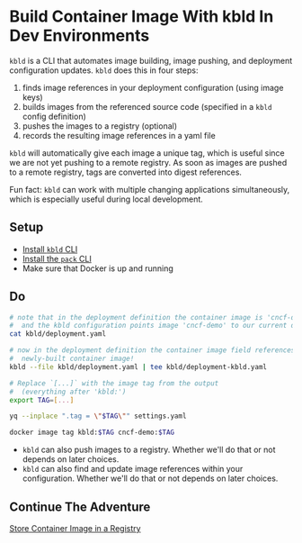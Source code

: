 # Build Container Image With kbld In Dev Environments

`kbld` is a CLI that automates image building, image pushing, and deployment configuration updates. `kbld` does this in four steps:

1. finds image references in your deployment configuration (using image keys)
2. builds images from the referenced source code (specified in a `kbld` config definition)
3. pushes the images to a registry (optional)
4. records the resulting image references in a yaml file

`kbld` will automatically give each image a unique tag, which is useful since we are not yet pushing to a remote registry. As soon as images are pushed to a remote registry, tags are converted into digest references. 

Fun fact: `kbld` can work with multiple changing applications simultaneously, which is especially useful during local development.

## Setup

* [Install `kbld` CLI](https://carvel.dev/kbld/docs/v0.36.0/install)
* [Install the `pack` CLI](https://buildpacks.io/docs/tools/pack/#pack-cli)
* Make sure that Docker is up and running

## Do

```bash
# note that in the deployment definition the container image is 'cncf-demo',
#  and the kbld configuration points image 'cncf-demo' to our current directory
cat kbld/deployment.yaml

# now in the deployment definition the container image field references our
#  newly-built container image!
kbld --file kbld/deployment.yaml | tee kbld/deployment-kbld.yaml

# Replace `[...]` with the image tag from the output
#  (everything after 'kbld:')
export TAG=[...]

yq --inplace ".tag = \"$TAG\"" settings.yaml

docker image tag kbld:$TAG cncf-demo:$TAG
```

* `kbld` can also push images to a registry. Whether we'll do that or not depends on later choices.
* `kbld` can also find and update image references within your configuration. Whether we'll do that or not depends on later choices.

## Continue The Adventure

[Store Container Image in a Registry](../registry/README.md)
